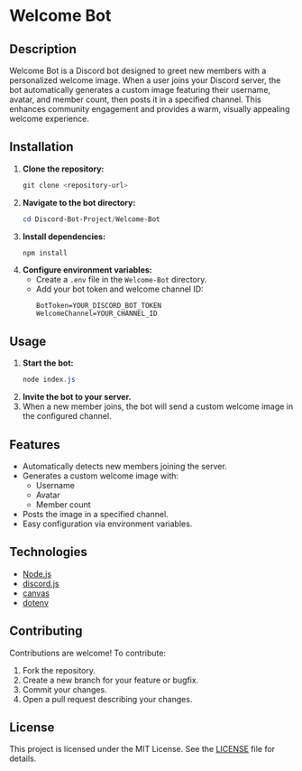 # Welcome Bot

## Description
Welcome Bot is a Discord bot designed to greet new members with a personalized welcome image. When a user joins your Discord server, the bot automatically generates a custom image featuring their username, avatar, and member count, then posts it in a specified channel. This enhances community engagement and provides a warm, visually appealing welcome experience.

## Installation

1. **Clone the repository:**
   ```powershell
   git clone <repository-url>
   ```
2. **Navigate to the bot directory:**
   ```powershell
   cd Discord-Bot-Project/Welcome-Bot
   ```
3. **Install dependencies:**
   ```powershell
   npm install
   ```
4. **Configure environment variables:**
   - Create a `.env` file in the `Welcome-Bot` directory.
   - Add your bot token and welcome channel ID:
     ```env
     BotToken=YOUR_DISCORD_BOT_TOKEN
     WelcomeChannel=YOUR_CHANNEL_ID
     ```

## Usage

1. **Start the bot:**
   ```powershell
   node index.js
   ```
2. **Invite the bot to your server.**
3. When a new member joins, the bot will send a custom welcome image in the configured channel.

## Features
- Automatically detects new members joining the server.
- Generates a custom welcome image with:
  - Username
  - Avatar
  - Member count
- Posts the image in a specified channel.
- Easy configuration via environment variables.

## Technologies
- [Node.js](https://nodejs.org/)
- [discord.js](https://discord.js.org/)
- [canvas](https://www.npmjs.com/package/canvas)
- [dotenv](https://www.npmjs.com/package/dotenv)

## Contributing
Contributions are welcome! To contribute:
1. Fork the repository.
2. Create a new branch for your feature or bugfix.
3. Commit your changes.
4. Open a pull request describing your changes.

## License
This project is licensed under the MIT License. See the [LICENSE](../Welcome-Bot/LICENSE) file for details.
